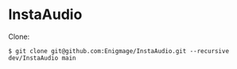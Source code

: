 # InstaAudio

Clone:

```
$ git clone git@github.com:Enigmage/InstaAudio.git --recursive                                      dev/InstaAudio main
```
